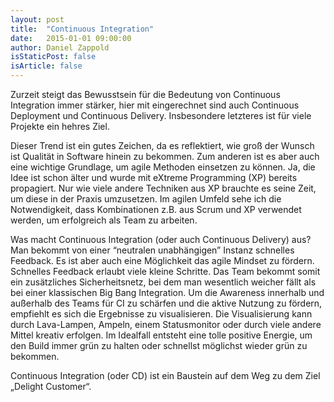 ```yaml
---
layout: post
title:  "Continuous Integration"
date:   2015-01-01 09:00:00
author: Daniel Zappold
isStaticPost: false
isArticle: false
---
```

Zurzeit steigt das Bewusstsein für die Bedeutung von Continuous Integration immer stärker, hier mit eingerechnet sind auch Continuous Deployment und Continuous Delivery. Insbesondere letzteres ist für viele Projekte ein hehres Ziel.

Dieser Trend ist ein gutes Zeichen, da es reflektiert, wie groß der Wunsch ist Qualität in Software hinein zu bekommen. Zum anderen ist es aber auch eine wichtige Grundlage, um agile Methoden einsetzen zu können. Ja, die Idee ist schon älter und wurde mit eXtreme Programming (XP) bereits propagiert. Nur wie viele andere Techniken aus XP brauchte es seine Zeit, um diese in der Praxis umzusetzen. Im agilen Umfeld sehe ich die Notwendigkeit, dass Kombinationen z.B. aus Scrum und XP verwendet werden, um erfolgreich als Team zu arbeiten.

Was macht Continuous Integration (oder auch Continuous Delivery) aus? Man bekommt von einer “neutralen unabhängigen” Instanz schnelles Feedback. Es ist aber auch eine Möglichkeit das agile Mindset zu fördern. Schnelles Feedback erlaubt viele kleine Schritte. Das Team bekommt somit ein zusätzliches Sicherheitsnetz, bei dem man wesentlich weicher fällt als bei einer klassischen Big Bang Integration. Um die Awareness innerhalb und außerhalb des Teams für CI zu schärfen und die aktive Nutzung zu fördern, empfiehlt es sich die Ergebnisse zu visualisieren. Die Visualisierung kann durch Lava-Lampen, Ampeln, einem Statusmonitor oder durch viele andere Mittel kreativ erfolgen. Im Idealfall entsteht eine tolle positive Energie, um den Build immer grün zu halten oder schnellst möglichst wieder grün zu bekommen.

 Continuous Integration (oder CD) ist ein Baustein auf dem Weg zu dem Ziel „Delight Customer“.